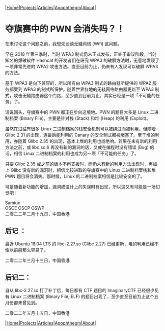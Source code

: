 |[Home](/README.md)|[Projects](/projects.md)|[Articles](/articles.md)|[Apophthegm](/apophthegm.md)|[About](/about.md)|

# 夺旗赛中的 PWN 会消失吗？！

在未讨论这个问题之前，我想先谈谈无綫网络 (Wifi) 这问题。

早在 2018 年第三季时，当时 WPA3 制式仍未正式发布，正处于审议阶段。当时知名的爆破软件 Hashcat 的开发者们在硏究 WPA3 的破觧方法时，无意地发现了一项非常先进的 WPA2 攻击方法。直至目前为止，仍未有人发现可以破觧 WPA3 的方法。

基于 WPA3 是向下兼容的，所以所有由 WPA3 制式的路由器所提供的 WPA2 服务都受到 WPA3 的制式所保护。随着世界各地的无綫网络路由器更新至 WPA3 制式，攻击无綫路由器这个门路，至少直到目前为止，其实已经是一项「不可能的任务」了。

话说回头，夺旗赛中的 PWN 都正在步向这境地。PWN 的题目大多是 Linux 二进制档案 (Binary File)，主要是针对栈 (Stack) 和堆 (Heap) 的利用 (Exploit)。

虽然在过往有很多 Linux 二进制档案的栈安全机制可以被绕过而被利用，但随着 Glibc 2.31 的出现，连最后能利用的 Canary 的安全制式都被堵塞了。至于堆的利用，亦随着 Glibc 2.35 的出现，基本上堆的利用也成绝响。若果在未有新的利用方法之前，或 libc.so.6 再没有新的漏洞的话，又或在编程时没有错误 (Bug) 的话，相信 Linux 二进制档案的利用也成为另一项「不可能的任务」了。

只要 Glibc 2.35 或之前的版本不再支援时，而仍未有新的利用方法出现时，再加上 Glibc 没有新的漏洞时，相信比较进取的夺旗赛中的 Linux 二进制档案栈和堆 PWN 题目将会消失。那时候，Linux 的二进制档案相信是比较安全的了。

可是随着新功能的增加，漏洞或设计上的失误时有出现，所以这又有可能是一场幻觉吧！

Samiux   
OSCE  OSCP  OSWP   
二零二二年二月十九日，中国香港   

## 后记 ：

最近 Ubuntu 18.04 LTS 的 libc-2.27.so (Glibc 2.27) 已经更新，堆的利用已经不像以前般那么容易了。

二零二二年三月十三日，中国香港  

## 后记二：

自从 libc-2.27.so 打了补丁后，每日都有 CTF 题目的 ImaginaryCTF 已经很少见有 Linux 二进制档案 (Binary File, ELF) 的题目出现了，至少直至目前为止这个五月份都未曾见到。    

二零二二年五月十五日，中国香港    

|[Home](/README.md)|[Projects](/projects.md)|[Articles](/articles.md)|[Apophthegm](/apophthegm.md)|[About](/about.md)|
